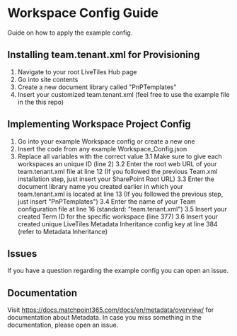 # Workspace Config Guide
Guide on how to apply the example config.

## Installing team.tenant.xml for Provisioning
1. Navigate to your root LiveTiles Hub page
2. Go into site contents
3. Create a new document library called "PnPTemplates"
4. Insert your customized team.tenant.xml (feel free to use the example file in the this repo)

## Implementing Workspace Project Config
1. Go into your example Workspace config or create a new one
2. Insert the code from any example Workspace_Config.json
3. Replace all variables with the correct value
3.1 Make sure to give each workspaces an unique ID (line 2)
3.2 Enter the root web URL of your team.tenant.xml file at line 12 (If you followed the previous Team.xml installation step, just insert your SharePoint Root URL)
3.3 Enter the document library name you created earlier in which your team.tenant.xml is located at line 13 (If you followed the previous step, just insert "PnPTemplates")
3.4 Enter the name of your Team configuration file at line 16 (standard: "team.tenant.xml")
3.5 Insert your created Term ID for the specific workspace (line 377)
3.6 Insert your created unique LiveTiles Metadata Inheritance config key at line 384 (refer to Metadata Inheritance)

## Issues
If you have a question regarding the example config you can open an issue.

## Documentation
Visit https://docs.matchpoint365.com/docs/en/metadata/overview/ for documentation about Metadata.
In case you miss something in the documentation, please open an issue.